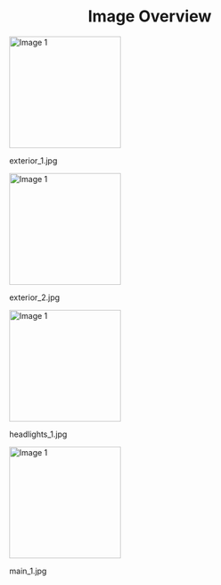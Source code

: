 <h1 style ="text-align: center;"> Image Overview </h1>
<div>
<div>
<img src="https://media.evkx.net/multimedia/models/citroën/ë-c4/ë-c4_x/exterior_1_xst.jpg" alt="Image 1" style="width: 200px;">
<p>exterior_1.jpg</p>
</div>
<div>
<img src="https://media.evkx.net/multimedia/models/citroën/ë-c4/ë-c4_x/exterior_2_xst.jpg" alt="Image 1" style="width: 200px;">
<p>exterior_2.jpg</p>
</div>
<div>
<img src="https://media.evkx.net/multimedia/models/citroën/ë-c4/ë-c4_x/headlights_1_xst.jpg" alt="Image 1" style="width: 200px;">
<p>headlights_1.jpg</p>
</div>
<div>
<img src="https://media.evkx.net/multimedia/models/citroën/ë-c4/ë-c4_x/main_1_xst.jpg" alt="Image 1" style="width: 200px;">
<p>main_1.jpg</p>
</div>
</div>
